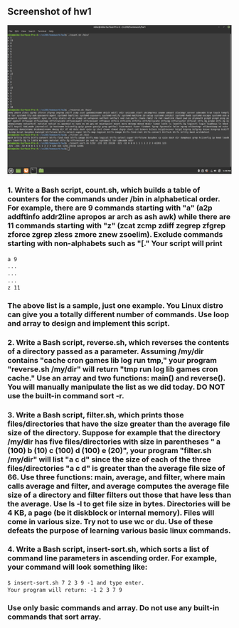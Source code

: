 ## Screenshot of hw1

![alt text](https://github.com/jj535/CS288-F2020/blob/main/homework/hw1/HW1Screenshot_jj535.png)

### 1. Write a Bash script, count.sh, which builds a table of counters for the commands under /bin in alphabetical order. For example, there are 9 commands starting with "a" (a2p addftinfo addr2line apropos ar arch as ash awk) while there are 11 commands starting with "z" (zcat zcmp zdiff zegrep zfgrep zforce zgrep zless zmore znew zsoelim). Exclude commands starting with non-alphabets such as "[." Your script will print

```
a 9 
...
...
...
z 11
```
### The above list is a sample, just one example. You Linux distro can give you a totally different number of commands. Use loop and array to design and implement this script.

### 2. Write a Bash script, reverse.sh, which reverses the contents of a directory passed as a parameter. Assuming /my/dir contains "cache cron games lib log run tmp," your program "reverse.sh /my/dir" will return "tmp run log lib games cron cache." Use an array and two functions: main() and reverse(). You will manually manipulate the list as we did today. DO NOT use the built-in command sort -r.

### 3. Write a Bash script, filter.sh, which prints those files/directories that have the size greater than the average file size of the directory. Suppose for example that the directory /my/dir has five files/directories with size in parentheses " a (100) b (10) c (100) d (100) e (20)", your program "filter.sh /my/dir" will list "a c d" since the size of each of the three files/directories "a c d" is greater than the average file size of 66. Use three functions: main, average, and filter, where main calls average and filter, and average computes the average file size of a directory and filter filters out those that have less than the average. Use ls -l to get file size in bytes. Directories will be 4 KB, a page (be it diskblock or internal memory). Files will come in various size. Try not to use wc or du. Use of these defeats the purpose of learning various basic linux commands.

### 4. Write a Bash script, insert-sort.sh, which sorts a list of command line parameters in ascending order. For example, your command will look something like:
```
$ insert-sort.sh 7 2 3 9 -1 and type enter.
Your program will return: -1 2 3 7 9
```
### Use only basic commands and array. Do not use any built-in commands that sort array.
